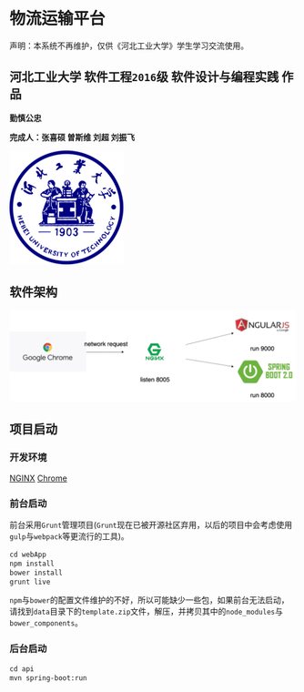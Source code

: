 # 物流运输平台

声明：本系统不再维护，仅供《河北工业大学》学生学习交流使用。

## 河北工业大学 软件工程`2016`级 软件设计与编程实践 作品

**勤慎公忠**

**完成人：张喜硕 曽斯维 刘超 刘振飞**

![河北工业大学](images/hebut.png)

## 软件架构

![architecture](images/architecture.png)

## 项目启动

### 开发环境

[NGINX](http://nginx.org/en/download.html)
[Chrome](https://www.google.cn/intl/zh-CN/chrome/)

### 前台启动

前台采用`Grunt`管理项目(`Grunt`现在已被开源社区弃用，以后的项目中会考虑使用`gulp`与`webpack`等更流行的工具)。

```
cd webApp
npm install
bower install
grunt live
```

`npm`与`bower`的配置文件维护的不好，所以可能缺少一些包，如果前台无法启动，请找到`data`目录下的`template.zip`文件，解压，并拷贝其中的`node_modules`与`bower_components`。

### 后台启动

```
cd api
mvn spring-boot:run
```
